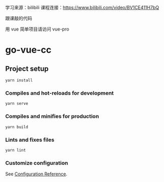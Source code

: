 
学习来源：bilibili 课程连接：https://www.bilibili.com/video/BV1CE411H7bQ

跟课敲的代码

用 vue 简单项目请访问 vue-pro


# go-vue-cc

## Project setup
```
yarn install
```

### Compiles and hot-reloads for development
```
yarn serve
```

### Compiles and minifies for production
```
yarn build
```

### Lints and fixes files
```
yarn lint
```

### Customize configuration
See [Configuration Reference](https://cli.vuejs.org/config/).
